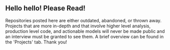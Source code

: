 ## Hello hello! Please Read!

Repositories posted here are either outdated, abandoned, or thrown away. Projects that are more in-depth and that involve higher level analysis, production level code, and actionable models will never be made public and an interview must be granted to see them. A brief overview can be found in the 'Projects' tab. Thank you!
